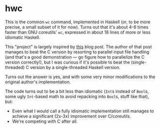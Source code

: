 # hwc

This is the common `wc` command, implemented in Haskell (or, to be more precise, a small subset of it for now).
Turns out that it's about 4-6 times faster than GNU coreutils' `wc`,
expressed in about 18 lines of more or less idiomatic Haskell.

This "project" is largely inspired by [this](https://chrispenner.ca/posts/wc) blog post.
The author of that post manages to beat the C version by resorting to parallel input file handling
(and that's a good demonstration — go figure how to parallelize the C version correctly!),
but I was curious if it's possible to beat the (single-threaded) C version by a single-threaded Haskell version.

Turns out the answer is yes, and with some very minor modifications to the original author's implementation.

The code turns out to be a bit less than idiomatic
(`Int`s instead of `Bool`s, some ugly `Int`-based math to avoid repacking into `Bool`s, stuff like that),
but:

* Even what I would call a fully idiomatic implementation still manages to achieve a significant (2x-3x) improvement over C/coreutils.
* We're competing with C after all.
